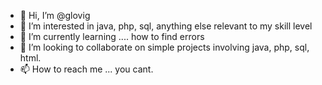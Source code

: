 - 👋 Hi, I’m @glovig
- 👀 I’m interested in java, php, sql, anything else relevant to my skill level
- 🌱 I’m currently learning .... how to find errors
- 💞️ I’m looking to collaborate on simple projects involving java, php, sql, html.
- 📫 How to reach me ... you cant.

<!---
glovig/glovig is a ✨ special ✨ repository because its `README.md` (this file) appears on your GitHub profile.
You can click the Preview link to take a look at your changes.
--->
